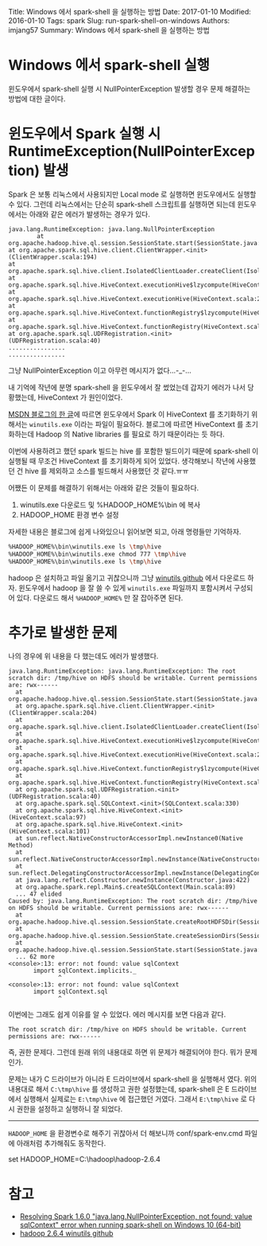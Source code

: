 Title: Windows 에서 spark-shell 을 실행하는 방법
Date: 2017-01-10
Modified: 2016-01-10
Tags: spark
Slug: run-spark-shell-on-windows
Authors: imjang57
Summary: Windows 에서 spark-shell 을 실행하는 방법

# Windows 에서 spark-shell 실행

윈도우에서 spark-shell 실행 시 NullPointerException 발생할 경우 문제 해결하는 방법에 대한 글이다.

# 윈도우에서 Spark 실행 시 RuntimeException(NullPointerException) 발생

Spark 은 보통 리눅스에서 사용되지만 Local mode 로 실행하면 윈도우에서도 실행할 수 있다. 그런데 리눅스에서는 단순히 spark-shell 스크립트를 실행하면 되는데 윈도우에서는 아래와 같은 에러가 발생하는 경우가 있다.

```
java.lang.RuntimeException: java.lang.NullPointerException
        at org.apache.hadoop.hive.ql.session.SessionState.start(SessionState.java:522)
at org.apache.spark.sql.hive.client.ClientWrapper.<init>(ClientWrapper.scala:194)
at org.apache.spark.sql.hive.client.IsolatedClientLoader.createClient(IsolatedClientLoader.scala:238)
at org.apache.spark.sql.hive.HiveContext.executionHive$lzycompute(HiveContext.scala:218)
at org.apache.spark.sql.hive.HiveContext.executionHive(HiveContext.scala:208)
at org.apache.spark.sql.hive.HiveContext.functionRegistry$lzycompute(HiveContext.scala:462)
at org.apache.spark.sql.hive.HiveContext.functionRegistry(HiveContext.scala:461)
at org.apache.spark.sql.UDFRegistration.<init>(UDFRegistration.scala:40)
................
................
```

그냥 NullPointerException 이고 아무런 메시지가 없다…-_-…

내 기억에 작년에 분명 spark-shell 을 윈도우에서 잘 썼었는데 갑자기 에러가 나서 당황했는데, HiveContext 가 원인이었다.

[MSDN 블로그의 한 글](https://blogs.msdn.microsoft.com/arsen/2016/02/09/resolving-spark-1-6-0-java-lang-nullpointerexception-not-found-value-sqlcontext-error-when-running-spark-shell-on-windows-10-64-bit/)에 따르면 윈도우에서 Spark 이 HiveContext 를 초기화하기 위해서는 `winutils.exe` 이라는 파일이 필요하다. 블로그에 따르면 HiveContext 를 초기화하는데 Hadoop 의 Native libraries 를 필요로 하기 때문이라는 듯 하다.

이번에 사용하려고 했던 spark 빌드는 hive 를 포함한 빌드이기 때문에 spark-shell 이 실행될 때 무조건 HiveContext 를 초기화하게 되어 있었다. 생각해보니 작년에 사용했던 건 hive 를 제외하고 소스를 빌드해서 사용했던 것 같다.ㅠㅠ

어쨌든 이 문제를 해결하기 위해서는 아래와 같은 것들이 필요하다.

1. winutils.exe 다운로드 및 %HADOOP_HOME%\bin 에 복사
2. HADOOP_HOME 환경 변수 설정

자세한 내용은 블로그에 쉽게 나와있으니 읽어보면 되고, 아래 명령들만 기억하자.

```bash
%HADOOP_HOME%\bin\winutils.exe ls \tmp\hive
%HADOOP_HOME%\bin\winutils.exe chmod 777 \tmp\hive
%HADOOP_HOME%\bin\winutils.exe ls \tmp\hive
```

hadoop 은 설치하고 파일 옮기고 귀찮으니까 그냥 [winutils github](https://github.com/steveloughran/winutils) 에서 다운로드 하자. 윈도우에서 hadoop 을 잘 쓸 수 있게 `winutils.exe` 파일까지 포함시켜서 구성되어 있다. 다운로드 해서 `%HADOOP_HOME%` 만 잘 잡아주면 된다.

# 추가로 발생한 문제

나의 경우에 위 내용을 다 했는데도 에러가 발생했다.

```
java.lang.RuntimeException: java.lang.RuntimeException: The root scratch dir: /tmp/hive on HDFS should be writable. Current permissions are: rwx------
  at org.apache.hadoop.hive.ql.session.SessionState.start(SessionState.java:522)
  at org.apache.spark.sql.hive.client.ClientWrapper.<init>(ClientWrapper.scala:204)
  at org.apache.spark.sql.hive.client.IsolatedClientLoader.createClient(IsolatedClientLoader.scala:238)
  at org.apache.spark.sql.hive.HiveContext.executionHive$lzycompute(HiveContext.scala:218)
  at org.apache.spark.sql.hive.HiveContext.executionHive(HiveContext.scala:208)
  at org.apache.spark.sql.hive.HiveContext.functionRegistry$lzycompute(HiveContext.scala:462)
  at org.apache.spark.sql.hive.HiveContext.functionRegistry(HiveContext.scala:461)
  at org.apache.spark.sql.UDFRegistration.<init>(UDFRegistration.scala:40)
  at org.apache.spark.sql.SQLContext.<init>(SQLContext.scala:330)
  at org.apache.spark.sql.hive.HiveContext.<init>(HiveContext.scala:97)
  at org.apache.spark.sql.hive.HiveContext.<init>(HiveContext.scala:101)
  at sun.reflect.NativeConstructorAccessorImpl.newInstance0(Native Method)
  at sun.reflect.NativeConstructorAccessorImpl.newInstance(NativeConstructorAccessorImpl.java:62)
  at sun.reflect.DelegatingConstructorAccessorImpl.newInstance(DelegatingConstructorAccessorImpl.java:45)
  at java.lang.reflect.Constructor.newInstance(Constructor.java:422)
  at org.apache.spark.repl.Main$.createSQLContext(Main.scala:89)
  ... 47 elided
Caused by: java.lang.RuntimeException: The root scratch dir: /tmp/hive on HDFS should be writable. Current permissions are: rwx------
  at org.apache.hadoop.hive.ql.session.SessionState.createRootHDFSDir(SessionState.java:612)
  at org.apache.hadoop.hive.ql.session.SessionState.createSessionDirs(SessionState.java:554)
  at org.apache.hadoop.hive.ql.session.SessionState.start(SessionState.java:508)
  ... 62 more
<console>:13: error: not found: value sqlContext
       import sqlContext.implicits._
              ^
<console>:13: error: not found: value sqlContext
       import sqlContext.sql
              ^
```

이번에는 그래도 쉽게 이유를 알 수 있었다. 에러 메시지를 보면 다음과 같다.

```
The root scratch dir: /tmp/hive on HDFS should be writable. Current permissions are: rwx------
```

즉, 권한 문제다. 그런데 원래 위의 내용대로 하면 위 문제가 해결되어야 한다. 뭐가 문제인가.

문제는 내가 C 드라이브가 아니라 E 드라이브에서 spark-shell 을 실행해서 였다. 위의 내용대로 해서 `C:\tmp\hive` 를 생성하고 권한 설정했는데, spark-shell 은 E 드라이브에서 실행해서 실제로는 `E:\tmp\hive` 에 접근했던 거였다. 그래서 `E:\tmp\hive` 로 다시 권한을 설정하고 실행하니 잘 되었다.

--------------------------------------------------------------------------------

`HADOOP_HOME` 을 환경변수로 해주기 귀찮아서 더 해보니까 conf/spark-env.cmd 파일에 아래처럼 추가해줘도 동작한다.

set HADOOP_HOME=C:\hadoop\hadoop-2.6.4

# 참고

- [Resolving Spark 1.6.0 "java.lang.NullPointerException, not found: value sqlContext" error when running spark-shell on Windows 10 (64-bit)](https://blogs.msdn.microsoft.com/arsen/2016/02/09/resolving-spark-1-6-0-java-lang-nullpointerexception-not-found-value-sqlcontext-error-when-running-spark-shell-on-windows-10-64-bit/)
- [hadoop 2.6.4 winutils github](https://github.com/steveloughran/winutils/tree/master/hadoop-2.6.4/bin)

